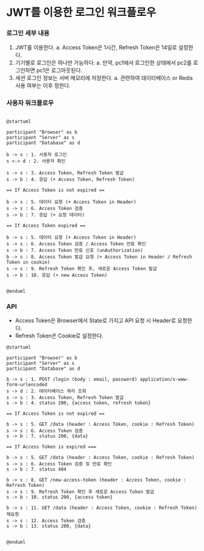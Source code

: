 # JWT를 이용한 로그인 워크플로우

### 로그인 세부 내용
1. JWT를 이용한다.
    a. Access Token은 1시간, Refresh Token은 14일로 설정한다.
2. 기기별로 로그인은 하나만 가능하다.
    a. 만약, pc1에서 로그인한 상태에서 pc2를 로그인하면 pc1은 로그아웃된다.
3. 세션 로그인 정보는 서버 메모리에 저장한다.
    a. 관련하여 데이터베이스 or Redis 사용 여부는 이후 정한다.

### 사용자 워크플로우
```plantuml

@startuml

participant "Browser" as b
participant "Server" as s
participant "Database" as d

b -> s : 1. 사용자 로그인
s <-> d : 2. 사용자 확인

s -> s : 3. Access Token, Refresh Token 발급
s -> b : 4. 응답 (+ Access Token, Refresh Token)

== If Access Token is not expired ==

b -> s : 5. 데이터 요청 (+ Access Token in Header)
s -> s : 6. Access Token 검증
s -> b : 7. 응답 (+ 요청 데이터)

== If Access Token expired ==

b -> s : 5. 데이터 요청 (+ Access Token in Header)
s -> s : 6. Access Token 검증 / Access Token 만료 확인
s -> b : 7. Access Token 만료 신호 (unAuthorization)
b -> s : 8. Access Token 발급 요청 (+ Access Token in Header / Refresh Token in cookie)
s -> s : 9. Refresh Token 확인 후, 새로운 Access Token 발급
s -> b : 10. 응답 (+ new Access Token)
 

@enduml
```

### API
- Access Token은 Browser에서 State로 가지고 API 요청 시 Header로 요청한다.
- Refresh Token은 Cookie로 설정한다. 

```plantuml
@startuml

participant "Browser" as b
participant "Server" as s
participant "Database" as d

b -> s : 1. POST /login (body : email, password) application/x-www-form-urlencoded
s -> d : 2. 데이터베이스 쿼리 조회
s -> s : 3. Access Token, Refresh Token 발급 
s -> b : 4. status 200, {access token, refresh token}

== If Access Token is not expired ==

b -> s : 5. GET /data (header : Access Token, cookie : Refresh Token)
s -> s : 6. Access Token 검증
s -> b : 7. status 200, {data}

== If Access Token is expired ===

b -> s : 5. GET /data (header : Access Token, cookie : Refresh Token)
s -> s : 6. Access Token 검증 및 만료 확인
s -> b : 7. status 404

b -> s : 8. GET /new-access-token (header : Access Token, cookie : Refresh Token)
s -> s : 9. Refresh Token 확인 후 새로운 Access Token 발급
s -> b : 10. status 200, {access token}

b -> s : 11. GET /data (header : Access Token, cookie : Refresh Token) 재요청
s -> s : 12. Access Token 검증
s -> b : 13. status 200, {data}


@enduml

```